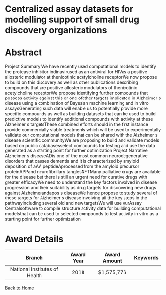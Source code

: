 
Centralized assay datasets for modelling support of small drug discovery organizations
======================================================================================

# Abstract


Project Summary We have recently used computational models to identify the protease inhibitor indinavirused as an antiviral for HIVas a positive allosteric modulator at thenicotinic acetylcholine receptorWe now propose to build on this discovery as well as other publications describing compounds that are positive allosteric modulators of thenicotinic acetylcholine receptorWe propose identifying further compounds that possess activity against this or one ofother targets implicated in Alzheimer s disease using a combination of Bayesian machine learning and in vitro assaysGenerating such data will enable us to potentially provide more specific compounds as well as building datasets that can be used to build predictive models to identify additional compounds with activity at these Alzheimer s targetsThese combined efforts should in the first instance provide commercially viable treatments which will be used to experimentally validate our computational models that can be shared with the Alzheimer s disease scientific communityWe are proposing to build and validate models based on public databasesselect compounds for testing and use the data generated as a starting point for further optimization Project Narrative Alzheimer s diseaseADis one of the most common neurodegenerative disorders that causes dementia and it is characterized by amyloid deposition of aAA peptideAprocessed from the amyloid precursor proteinAPPand neurofibrillary tanglesNFTMany palliative drugs are available for the disease but there is still an urgent need for curative drugs with greater efficacyWe need to understand the key factors involved in disease progression and their suitability as drug targets for discovering new drugs against Alzheimerandapos s diseaseWe hence propose to study several of these targets for Alzheimer s disease involving all the key steps in the pathwayincluding several old and new targetsWe will use ourAssay Centralsoftware to compile structure activity data for building computational modelsthat can be used to selected compounds to test activity in vitro as a starting point for further optimization  

# Award Details

|Branch|Award Year|Award Amount|Keywords|
| :---: | :---: | :---: | :---: |
|National Institutes of Health|2018|$1,575,776||
  
  


[Back to Home](https://github.com/chrischow/dod_sbir_awards/JH/#2542)